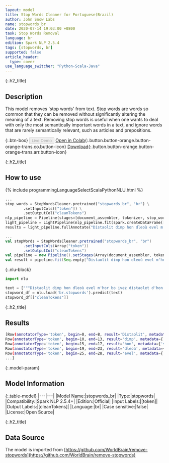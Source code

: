 ```yaml
---
layout: model
title: Stop Words Cleaner for Portuguese(Brazil)
author: John Snow Labs
name: stopwords_br
date: 2020-07-14 19:03:00 +0800
task: Stop Words Removal
language: br
edition: Spark NLP 2.5.4
tags: [stopwords, br]
supported: false
article_header:
  type: cover
use_language_switcher: "Python-Scala-Java"
---
```


{:.h2_title}
## Description
This model removes 'stop words' from text. Stop words are words so common that they can be removed without significantly altering the meaning of a text. Removing stop words is useful when one wants to deal with only the most semantically important words in a text, and ignore words that are rarely semantically relevant, such as articles and prepositions.

{:.btn-box}
<button class="button button-orange" disabled>Live Demo</button>
[Open in Colab](https://colab.research.google.com/github/JohnSnowLabs/spark-nlp-workshop/blob/b2eb08610dd49d5b15077cc499a94b4ec1e8b861/jupyter/annotation/english/stop-words/StopWordsCleaner.ipynb){:.button.button-orange.button-orange-trans.co.button-icon}
[Download](https://s3.amazonaws.com/auxdata.johnsnowlabs.com/public/models/stopwords_br_br_2.5.4_2.4_1594742440778.zip){:.button.button-orange.button-orange-trans.arr.button-icon}

{:.h2_title}
## How to use

<div class="tabs-box" markdown="1">

{% include programmingLanguageSelectScalaPythonNLU.html %}

```python
...
stop_words = StopWordsCleaner.pretrained("stopwords_br", "br") \
        .setInputCols(["token"]) \
        .setOutputCol("cleanTokens")
nlp_pipeline = Pipeline(stages=[document_assembler, tokenizer, stop_words])
light_pipeline = LightPipeline(nlp_pipeline.fit(spark.createDataFrame([['']]).toDF("text")))
results = light_pipeline.fullAnnotate("Distaolit dimp hon dleoù evel m'hor bo ivez distaolet d'hon dleourion.")
```

```scala
...
val stopWords = StopWordsCleaner.pretrained("stopwords_br", "br")
        .setInputCols(Array("token"))
        .setOutputCol("cleanTokens")
val pipeline = new Pipeline().setStages(Array(document_assembler, tokenizer, stopWords))
val result = pipeline.fit(Seq.empty["Distaolit dimp hon dleoù evel m'hor bo ivez distaolet d'hon dleourion."].toDS.toDF("text")).transform(data)
```

{:.nlu-block}
```python
import nlu

text = ["""Distaolit dimp hon dleoù evel m'hor bo ivez distaolet d'hon dleourion."""]
stopword_df = nlu.load('br.stopwords').predict(text)
stopword_df[["cleanTokens"]]
```

</div>

{:.h2_title}
## Results

```bash
[Row(annotatorType='token', begin=0, end=8, result='Distaolit', metadata={'sentence': '0'}),
Row(annotatorType='token', begin=10, end=13, result='dimp', metadata={'sentence': '0'}),
Row(annotatorType='token', begin=15, end=17, result='hon', metadata={'sentence': '0'}),
Row(annotatorType='token', begin=19, end=23, result='dleoù', metadata={'sentence': '0'}),
Row(annotatorType='token', begin=25, end=28, result='evel', metadata={'sentence': '0'}),
...]
```

{:.model-param}
## Model Information

{:.table-model}
|---|---|
|Model Name:|stopwords_br|
|Type:|stopwords|
|Compatibility:|Spark NLP 2.5.4+|
|Edition:|Official|
|Input Labels:|[token]|
|Output Labels:|[cleanTokens]|
|Language:|br|
|Case sensitive:|false|
|License:|Open Source|

{:.h2_title}
## Data Source
The model is imported from [https://github.com/WorldBrain/remove-stopwords](https://github.com/WorldBrain/remove-stopwords)